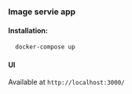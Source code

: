### Image servie app

#### Installation:
```bash
  docker-compose up
```

#### UI
Available at `http://localhost:3000/`
